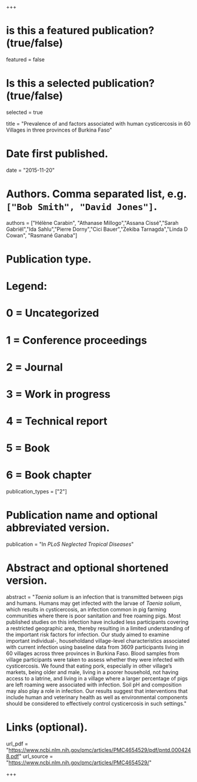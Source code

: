 +++
# is this a featured publication? (true/false)
featured = false
# Is this a selected publication? (true/false)
selected = true

title = "Prevalence of and factors associated with human cysticercosis in 60 Villages in three provinces of Burkina Faso"

# Date first published.
date = "2015-11-20"

# Authors. Comma separated list, e.g. `["Bob Smith", "David Jones"]`.
authors = ["Hélène Carabin", "Athanase Millogo","Assana Cissé","Sarah Gabriël","Ida Sahlu","Pierre Dorny","Cici Bauer","Zekiba Tarnagda","Linda D Cowan", "Rasmané Ganaba"]

# Publication type.
# Legend:
# 0 = Uncategorized
# 1 = Conference proceedings
# 2 = Journal
# 3 = Work in progress
# 4 = Technical report
# 5 = Book
# 6 = Book chapter
publication_types = ["2"]

# Publication name and optional abbreviated version.
publication = "In *PLoS Neglected Tropical Diseases*"

# Abstract and optional shortened version.
abstract = "*Taenia solium* is an infection that is transmitted between pigs and humans. Humans may get infected with the larvae of *Taenia solium*, which results in cysticercosis, an infection common in pig farming communities where there is poor sanitation and free roaming pigs. Most published studies on this infection have included less participants covering a restricted geographic area, thereby resulting in a limited understanding of the important risk factors for infection. Our study aimed to examine important individual-, householdand village-level characteristics associated with current infection using baseline data from 3609 participants living in 60 villages across three provinces in Burkina Faso. Blood samples from village participants were taken to assess whether they were infected with cysticercosis. We found that eating pork, especially in other village’s markets, being older and male, living in a poorer household, not having access to a latrine, and living in a village where a larger percentage of pigs are left roaming were associated with infection. Soil pH and composition may also play a role in infection. Our results suggest that interventions that include human and veterinary health as well as environmental components should be considered to effectively control cysticercosis in such settings."


# Links (optional).
url_pdf = "https://www.ncbi.nlm.nih.gov/pmc/articles/PMC4654529/pdf/pntd.0004248.pdf"
url_source = "https://www.ncbi.nlm.nih.gov/pmc/articles/PMC4654529/"

+++

